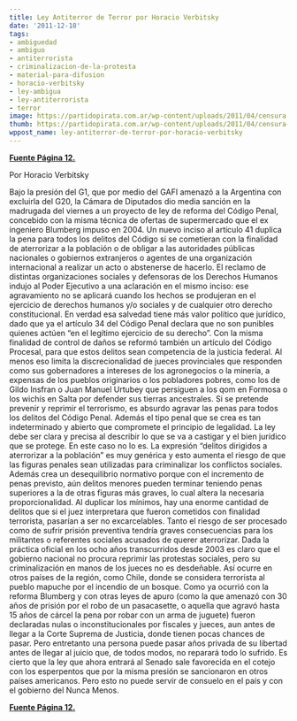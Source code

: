 ```yaml
---
title: Ley Antiterror de Terror por Horacio Verbitsky
date: '2011-12-18'
tags:
- ambiguedad
- ambiguo
- antiterrorista
- criminalizacion-de-la-protesta
- material-para-difusion
- horacio-verbitsky
- ley-ambigua
- ley-antiterrorista
- terror
image: https://partidopirata.com.ar/wp-content/uploads/2011/04/censura.jpg
thumb: https://partidopirata.com.ar/wp-content/uploads/2011/04/censura-150x150.jpg
wppost_name: ley-antiterror-de-terror-por-horacio-verbitsky
---
```


<strong><a href="http://www.pagina12.com.ar/diario/elpais/subnotas/183671-57039-2011-12-18.html" target="_blank">Fuente Página 12.</a></strong>

Por Horacio Verbitsky
<div id="cuerpo">

Bajo la presión del G1, que por medio del GAFI amenazó a la Argentina con excluirla del G20, la Cámara de Diputados dio media sanción en la madrugada del viernes a un proyecto de ley de reforma del Código Penal, concebido con la misma técnica de ofertas de supermercado que el ex ingeniero Blumberg impuso en 2004. Un nuevo inciso al artículo 41 duplica la pena para todos los delitos del Código si se cometieran con la finalidad de aterrorizar a la población o de obligar a las autoridades públicas nacionales o gobiernos extranjeros o agentes de una organización internacional a realizar un acto o abstenerse de hacerlo. El reclamo de distintas organizaciones sociales y defensoras de los Derechos Humanos indujo al Poder Ejecutivo a una aclaración en el mismo inciso: ese agravamiento no se aplicará cuando los hechos se produjeran en el ejercicio de derechos humanos y/o sociales y de cualquier otro derecho constitucional. En verdad esa salvedad tiene más valor político que jurídico, dado que ya el artículo 34 del Código Penal declara que no son punibles quienes actúen “en el legítimo ejercicio de su derecho”. Con la misma finalidad de control de daños se reformó también un artículo del Código Procesal, para que estos delitos sean competencia de la justicia federal. Al menos eso limita la discrecionalidad de jueces provinciales que responden como sus gobernadores a intereses de los agronegocios o la minería, a expensas de los pueblos originarios o los pobladores pobres, como los de Gildo Insfran o Juan Manuel Urtubey que persiguen a los qom en Formosa o los wichís en Salta por defender sus tierras ancestrales. Si se pretende prevenir y reprimir el terrorismo, es absurdo agravar las penas para todos los delitos del Código Penal. Además el tipo penal que se crea es tan indeterminado y abierto que compromete el principio de legalidad. La ley debe ser clara y precisa al describir lo que se va a castigar y el bien jurídico que se protege. En este caso no lo es. La expresión “delitos dirigidos a aterrorizar a la población” es muy genérica y esto aumenta el riesgo de que las figuras penales sean utilizadas para criminalizar los conflictos sociales. Además crea un desequilibrio normativo porque con el incremento de penas previsto, aún delitos menores pueden terminar teniendo penas superiores a la de otras figuras más graves, lo cual altera la necesaria proporcionalidad. Al duplicar los mínimos, hay una enorme cantidad de delitos que si el juez interpretara que fueron cometidos con finalidad terrorista, pasarían a ser no excarcelables. Tanto el riesgo de ser procesado como de sufrir prisión preventiva tendría graves consecuencias para los militantes o referentes sociales acusados de querer aterrorizar. Dada la práctica oficial en los ocho años transcurridos desde 2003 es claro que el gobierno nacional no procura reprimir las protestas sociales, pero su criminalización en manos de los jueces no es desdeñable. Así ocurre en otros países de la región, como Chile, donde se considera terrorista al pueblo mapuche por el incendio de un bosque. Como ya ocurrió con la reforma Blumberg y con otras leyes de apuro (como la que amenazó con 30 años de prisión por el robo de un pasacasette, o aquella que agravó hasta 15 años de cárcel la pena por robar con un arma de juguete) fueron declaradas nulas o inconstitucionales por fiscales y jueces, aun antes de llegar a la Corte Suprema de Justicia, donde tienen pocas chances de pasar. Pero entretanto una persona puede pasar años privada de su libertad antes de llegar al juicio que, de todos modos, no reparará todo lo sufrido. Es cierto que la ley que ahora entrará al Senado sale favorecida en el cotejo con los esperpentos que por la misma presión se sancionaron en otros países americanos. Pero esto no puede servir de consuelo en el país y con el gobierno del Nunca Menos.

<strong><a href="http://www.pagina12.com.ar/diario/elpais/subnotas/183671-57039-2011-12-18.html" target="_blank">Fuente Página 12.</a></strong>

</div>
